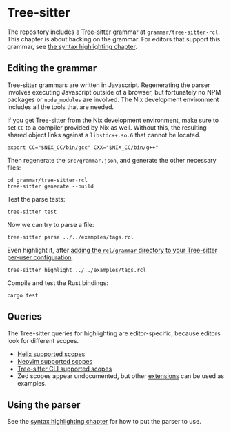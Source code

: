# Tree-sitter

The repository includes a [Tree-sitter][tree-sitter] grammar at
`grammar/tree-sitter-rcl`. This chapter is about hacking on the grammar.
For editors that support this grammar, see [the syntax highlighting chapter](syntax_highlighting.md).

[tree-sitter]: https://tree-sitter.github.io/tree-sitter/

## Editing the grammar

Tree-sitter grammars are written in Javascript. Regenerating the parser involves
executing Javascript outside of a browser, but fortunately no <abbr>NPM</abbr>
packages or `node_modules` are involved. The Nix development environment
includes all the tools that are needed.

If you get Tree-sitter from the Nix development environment, make sure to set
`CC` to a compiler provided by Nix as well. Without this, the resulting shared
object links against a `libstdc++.so.6` that cannot be located.

    export CC="$NIX_CC/bin/gcc" CXX="$NIX_CC/bin/g++"

Then regenerate the `src/grammar.json`, and generate the other necessary files:

    cd grammar/tree-sitter-rcl
    tree-sitter generate --build

Test the parse tests:

    tree-sitter test

Now we can try to parse a file:

    tree-sitter parse ../../examples/tags.rcl

Even highlight it, after [adding the `rcl/grammar` directory to your Tree-sitter
per-user configuration][ts-user-config].

    tree-sitter highlight ../../examples/tags.rcl

Compile and test the Rust bindings:

    cargo test

[ts-user-config]: https://tree-sitter.github.io/tree-sitter/syntax-highlighting#per-user-configuration

## Queries

The Tree-sitter queries for highlighting are editor-specific, because editors
look for different scopes.

 * [Helix supported scopes](https://docs.helix-editor.com/themes.html#syntax-highlighting)
 * [Neovim supported scopes](https://neovim.io/doc/user/treesitter#treesitter-highlight)
 * [Tree-sitter <abbr>CLI</abbr> supported scopes](https://github.com/tree-sitter/tree-sitter/blob/v0.22.1/highlight/README.md)
 * Zed scopes appear undocumented,
   but other [extensions](https://github.com/zed-industries/extensions)
   can be used as examples.

## Using the parser

See the [syntax highlighting chapter](syntax_highlighting.md) for how to put the
parser to use.
